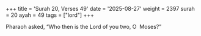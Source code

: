 +++
title = 'Surah 20, Verses 49'
date = '2025-08-27'
weight = 2397
surah = 20
ayah = 49
tags = ["lord"]
+++

Pharaoh asked, “Who then is the Lord of you two, O  Moses?”